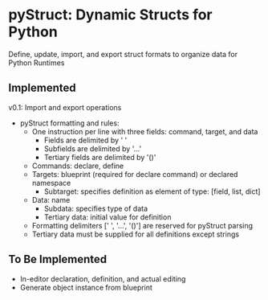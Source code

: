 # pyStruct: Dynamic Structs for Python

Define, update, import, and export struct formats to organize data for Python Runtimes

## Implemented
v0.1: Import and export operations
 + pyStruct formatting and rules:
   * One instruction per line with three fields: command, target, and data
     + Fields are delimited by ' '
     + Subfields are delimited by '...'
     + Tertiary fields are delimited by '()'
   * Commands: declare, define
   * Targets: blueprint (required for declare command) or declared namespace
     + Subtarget: specifies definition as element of type: [field, list, dict]
   * Data: name
     + Subdata: specifies type of data
     + Tertiary data: initial value for definition
   * Formatting delimiters [' ', '...', '()'] are reserved for pyStruct parsing
   * Tertiary data must be supplied for all definitions except strings

## To Be Implemented
+ In-editor declaration, definition, and actual editing
+ Generate object instance from blueprint

